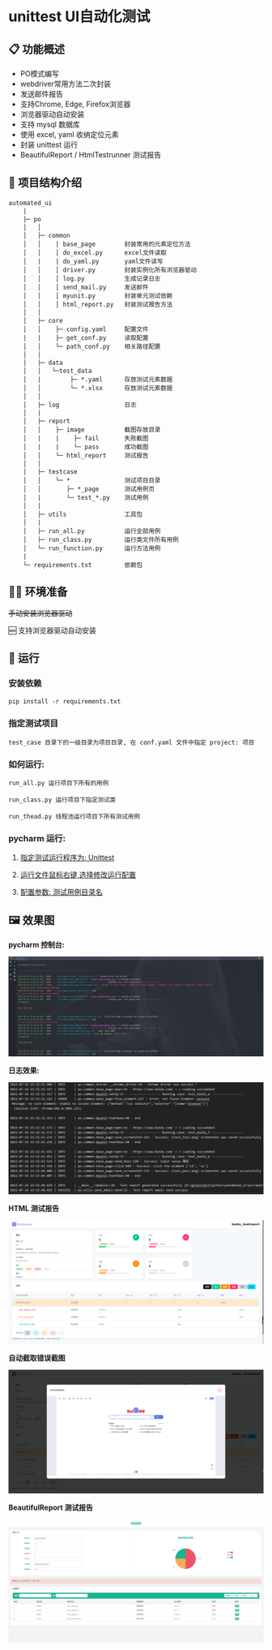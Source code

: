 # unittest UI自动化测试

## 📋 功能概述

* PO模式编写
* webdriver常用方法二次封装
* 发送邮件报告
* 支持Chrome, Edge, Firefox浏览器
* 浏览器驱动自动安装
* 支持 mysql 数据库
* 使用 excel, yaml 收纳定位元素
* 封装 unittest 运行
* BeautifulReport / HtmlTestrunner 测试报告

## 🌴 项目结构介绍

```
automated_ui
    |
    ├─ po
    │   │
    │   ├─ common
    │   │    | base_page        封装常用的元素定位方法
    │   │    │ do_excel.py      excel文件读取
    │   |    | do_yaml.py       yaml文件读写
    │   │    │ driver.py        封装实例化所有浏览器驱动
    │   │    │ log.py           生成记录日志
    │   │    │ send_mail.py     发送邮件
    │   │    │ myunit.py        封装单元测试依赖
    │   │    │ html_report.py   封装测试报告方法
    │   │
    │   ├─ core
    │   │    ├─ config.yaml     配置文件
    |   |    ├─ get_conf.py     读取配置
    │   │    └─ path_conf.py    相关路径配置
    │   │
    │   ├─ data                 
    │   │   └─test_data         
    │   |        ├─ *.yaml      存放测试元素数据
    │   │        └─ *.xlsx      存放测试元素数据
    │   │ 
    │   ├─ log                  日志
    │   | 
    │   ├─ report               
    │   │    ├─ image           截图存放目录
    │   |    |    ├─ fail       失败截图
    │   |    |    └─ pass       成功截图
    │   │    └─ html_report     测试报告
    │   │
    │   ├─ testcase             
    │   │    └─ *               测试项目目录
    │   │       ├─ *_page       测试用例页
    │   |       └─ test_*.py    测试用例
    │   |
    │   ├─ utils                工具包
    │   |
    │   ├─ run_all.py           运行全部用例
    │   ├─ run_class.py         运行类文件所有用例
    │   └─ run_function.py      运行方法用例
    |
    └─ requirements.txt         依赖包
```

## 👨‍💻 环境准备

~~手动安装浏览器驱动~~

🆕 支持浏览器驱动自动安装

## 🚀 运行

### 安装依赖

```shell
pip install -r requirements.txt
```

### 指定测试项目

```text
test_case 目录下的一级目录为项目目录, 在 conf.yaml 文件中指定 project: 项目
```

### 如何运行:

```text
run_all.py 运行项目下所有的用例

run_class.py 运行项目下指定测试类

run_thead.py 线程池运行项目下所有测试用例
```

### pycharm 运行:

1. [指定测试运行程序为: Unittest](md_files/img.png)

2. [运行文件鼠标右键,选择修改运行配置](md_files/img_1.png)

3. [配置参数: 测试用例目录名](md_files/img_2.png)

## 🖼️ 效果图

**pycharm 控制台:**

![](md_files/img_4.png)

**日志效果:**

![](md_files/img_5.png)

**HTML 测试报告**

![](md_files/img_6.png)

**自动截取错误截图**

![](md_files/img_7.png)

**BeautifulReport 测试报告**

![](md_files/img_3.png)
